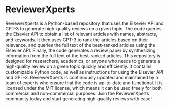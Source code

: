 # ReviewerXperts
 ReviewerXperts is a Python-based repository that uses the Elsevier API and GPT-3 to generate high-quality reviews on a given topic. The code queries the Elsevier API to obtain a list of relevant articles with names, abstracts, and keywords. It then uses GPT-3 to rank the articles based on their relevance, and queries the full text of the best-ranked articles using the Elsevier API. Finally, the code generates a review paper by synthesizing information from the full text of the best-ranked articles.  This repository is designed for researchers, academics, or anyone who needs to generate a high-quality review on a given topic quickly and efficiently. It contains customizable Python code, as well as instructions for using the Elsevier API and GPT-3.  ReviewerXperts is continuously updated and maintained by a team of experts who ensure that the code is up-to-date and functional. It is licensed under the MIT license, which means it can be used freely for both commercial and non-commercial purposes. Join the ReviewerXperts community today and start generating high-quality reviews with ease!
